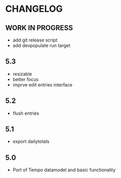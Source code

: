 # CHANGELOG

## **WORK IN PROGRESS**

- add git release script
- add devpopulate run target

## 5.3
- resizable
- better focus
- imprve edit entries interface

## 5.2

- flush entries

## 5.1

- export dailytotals

## 5.0

- Port of Tempo datamodel and basic functionality


